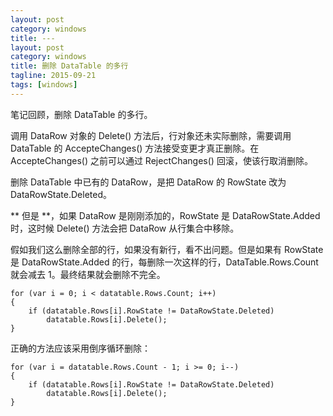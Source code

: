 ```yaml
---
layout: post
category: windows
title: ---
layout: post
category: windows
title: 删除 DataTable 的多行
tagline: 2015-09-21
tags: [windows]
---
```


笔记回顾，删除 DataTable 的多行。

<!--more-->

调用 DataRow 对象的 Delete() 方法后，行对象还未实际删除，需要调用 DataTable 的 AccepteChanges() 方法接受变更才真正删除。在 AccepteChanges() 之前可以通过 RejectChanges() 回滚，使该行取消删除。

删除 DataTable 中已有的 DataRow，是把 DataRow 的 RowState 改为 DataRowState.Deleted。

** 但是 **，如果 DataRow 是刚刚添加的，RowState 是 DataRowState.Added 时，这时候 Delete() 方法会把 DataRow 从行集合中移除。

假如我们这么删除全部的行，如果没有新行，看不出问题。但是如果有 RowState 是 DataRowState.Added 的行，每删除一次这样的行，DataTable.Rows.Count 就会减去 1。最终结果就会删除不完全。

    for (var i = 0; i < datatable.Rows.Count; i++)
    {
        if (datatable.Rows[i].RowState != DataRowState.Deleted)
            datatable.Rows[i].Delete();
    }

正确的方法应该采用倒序循环删除：

    for (var i = datatable.Rows.Count - 1; i >= 0; i--)
    {
        if (datatable.Rows[i].RowState != DataRowState.Deleted)
            datatable.Rows[i].Delete();
    }
